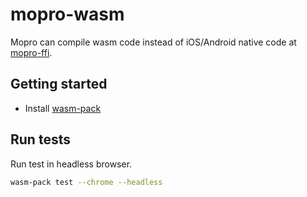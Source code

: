 # mopro-wasm

Mopro can compile wasm code instead of iOS/Android native code at [mopro-ffi](../mopro-ffi/).

## Getting started

- Install [wasm-pack](https://rustwasm.github.io/wasm-pack/installer/)
 
## Run tests

<!-- TODO: Is that right?? yes-->
<!-- follow this refs: https://rustwasm.github.io/docs/wasm-bindgen/wasm-bindgen-test/usage.html#configure-cargoconfig-to-use-the-test-runner -->
Run test in headless browser.

```bash
wasm-pack test --chrome --headless
```